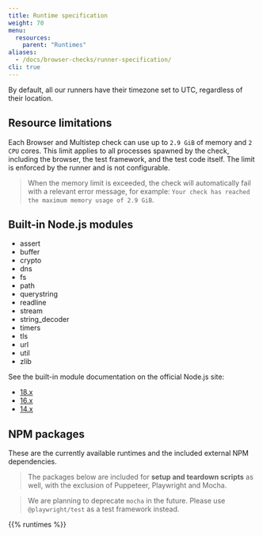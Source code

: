 ```yaml
---
title: Runtime specification
weight: 70
menu:
  resources:
    parent: "Runtimes"
aliases:
  - /docs/browser-checks/runner-specification/
cli: true
---
```


By default, all our runners have their timezone set to UTC, regardless of their location.

## Resource limitations
Each Browser and Multistep check can use up to `2.9 GiB` of memory and `2 CPU` cores. 
This limit applies to all processes spawned by the check, including the browser, the test framework, and the test code itself.
The limit is enforced by the runner and is not configurable. 

> When the memory limit is exceeded, 
the check will automatically fail with a relevant error message, for example: `Your check has reached the maximum memory usage of 2.9 GiB`.

## Built-in Node.js modules

- assert
- buffer
- crypto
- dns
- fs
- path
- querystring
- readline
- stream
- string_decoder
- timers
- tls
- url
- util
- zlib

See the built-in module documentation on the official Node.js site:

- [18.x](https://nodejs.org/dist/latest-v18.x/docs/api/)
- [16.x](https://nodejs.org/dist/latest-v16.x/docs/api/)
- [14.x](https://nodejs.org/dist/latest-v14.x/docs/api/)

## NPM packages

These are the currently available runtimes and the included external NPM dependencies.

> The packages below are included for **setup and teardown scripts** as well, with the exclusion of Puppeteer, Playwright and Mocha.

> We are planning to deprecate `mocha` in the future. Please use `@playwright/test` as a test framework instead.


{{% runtimes %}}

